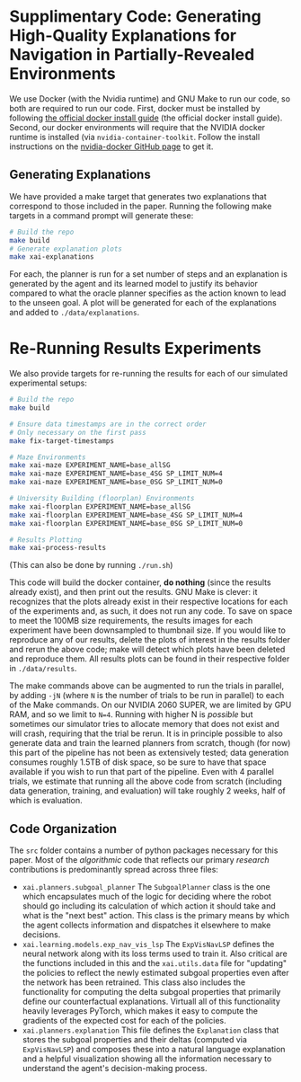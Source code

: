# Supplimentary Code: Generating High-Quality Explanations for Navigation in Partially-Revealed Environments

We use Docker (with the Nvidia runtime) and GNU Make to run our code, so both are required to run our code. First, docker must be installed by following [the official docker install guide](https://docs.docker.com/engine/install/ubuntu/)
(the official docker install guide). Second, our docker environments will require that the NVIDIA docker runtime is installed (via `nvidia-container-toolkit`. Follow the install instructions on the [nvidia-docker GitHub page](https://github.com/NVIDIA/nvidia-docker#quickstart) to get it.

## Generating Explanations
	
We have provided a make target that generates two explanations that correspond to those included in the paper. Running the following make targets in a command prompt will generate these:

```bash
# Build the repo
make build
# Generate explanation plots
make xai-explanations
```

For each, the planner is run for a set number of steps and an explanation is generated by the agent and its learned model to justify its behavior compared to what the oracle planner specifies as the action known to lead to the unseen goal. A plot will be generated for each of the explanations and added to `./data/explanations`.

# Re-Running Results Experiments

We also provide targets for re-running the results for each of our simulated experimental setups:

```bash
# Build the repo
make build

# Ensure data timestamps are in the correct order
# Only necessary on the first pass
make fix-target-timestamps

# Maze Environments
make xai-maze EXPERIMENT_NAME=base_allSG
make xai-maze EXPERIMENT_NAME=base_4SG SP_LIMIT_NUM=4
make xai-maze EXPERIMENT_NAME=base_0SG SP_LIMIT_NUM=0

# University Building (floorplan) Environments
make xai-floorplan EXPERIMENT_NAME=base_allSG
make xai-floorplan EXPERIMENT_NAME=base_4SG SP_LIMIT_NUM=4
make xai-floorplan EXPERIMENT_NAME=base_0SG SP_LIMIT_NUM=0

# Results Plotting
make xai-process-results
```

(This can also be done by running `./run.sh`)

This code will build the docker container, **do nothing** (since the results already exist), and then print out the results. GNU Make is clever: it recognizes that the plots already exist in their respective locations for each of the experiments and, as such, it does not run any code. To save on space to meet the 100MB size requirements, the results images for each experiment have been downsampled to thumbnail size. If you would like to reproduce any of our results, delete the plots of interest in the results folder and rerun the above code; make will detect which plots have been deleted and reproduce them. All results plots can be found in their respective folder in `./data/results`.

The make commands above can be augmented to run the trials in parallel, by adding `-jN` (where `N` is the number of trials to be run in parallel) to each of the Make commands. On our NVIDIA 2060 SUPER, we are limited by GPU RAM, and so we limit to `N=4`. Running with higher N is *possible* but sometimes our simulator tries to allocate memory that does not exist and will crash, requiring that the trial be rerun. It is in principle possible to also generate data and train the learned planners from scratch, though (for now) this part of the pipeline has not been as extensively tested; data generation consumes roughly 1.5TB of disk space, so be sure to have that space available if you wish to run that part of the pipeline. Even with 4 parallel trials, we estimate that running all the above code from scratch (including data generation, training, and evaluation) will take roughly 2 weeks, half of which is evaluation.

## Code Organization

The `src` folder contains a number of python packages necessary for this paper. Most of the *algorithmic* code that reflects our primary *research* contributions is predominantly spread across three files:

- `xai.planners.subgoal_planner` The `SubgoalPlanner` class is the one which encapsulates much of the logic for deciding where the robot should go including its calculation of which action it should take and what is the "next best" action. This class is the primary means by which the agent collects information and dispatches it elsewhere to make decisions.
- `xai.learning.models.exp_nav_vis_lsp` The `ExpVisNavLSP` defines the neural network along with its loss terms used to train it. Also critical are the functions included in this and the `xai.utils.data` file for "updating" the policies to reflect the newly estimated subgoal properties even after the network has been retrained. This class also includes the functionality for computing the delta subgoal properties that primarily define our counterfactual explanations. Virtuall all of this functionality heavily leverages PyTorch, which makes it easy to compute the gradients of the expected cost for each of the policies.
- `xai.planners.explanation` This file defines the `Explanation` class that stores the subgoal properties and their deltas (computed via `ExpVisNavLSP`) and composes these into a natural language explanation and a helpful visualization showing all the information necessary to understand the agent's decision-making process.
